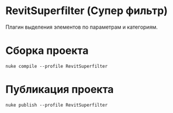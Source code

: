 # RevitSuperfilter (Супер фильтр)
Плагин выделения элементов по параметрам и категориям.

# Сборка проекта

```
nuke compile --profile RevitSuperfilter
```

# Публикация проекта

```
nuke publish --profile RevitSuperfilter
```